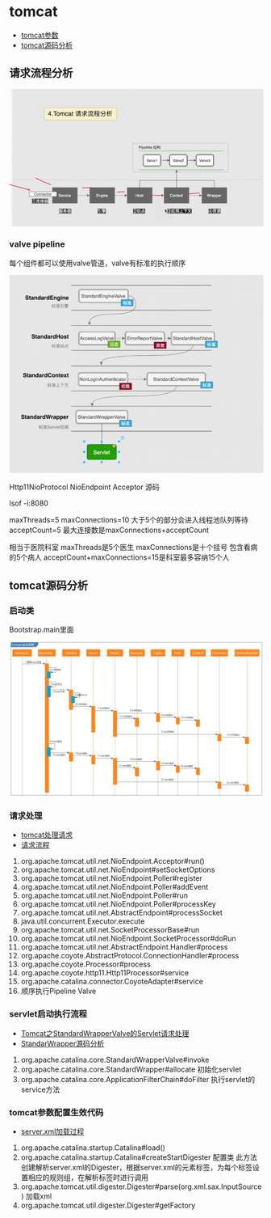 # tomcat

* [tomcat参数](https://www.cnblogs.com/kismetv/p/7806063.html#t2)
* [tomcat源码分析](https://www.jianshu.com/p/7c9401b85704)

## 请求流程分析

![avatar](pics/tomcat请求流程分析.png)

### valve pipeline

每个组件都可以使用valve管道，valve有标准的执行顺序

![avatar](pics/tomcat-valve.png)

Http11NioProtocol NioEndpoint Acceptor 源码

lsof -i:8080

maxThreads=5
maxConnections=10 大于5个的部分会进入线程池队列等待
acceptCount=5
最大连接数是maxConnections+acceptCount

相当于医院科室 maxThreads是5个医生
maxConnections是十个挂号 包含看病的5个病人
acceptCount+maxConnections=15是科室最多容纳15个人

## tomcat源码分析

### 启动类

Bootstrap.main里面

![avatar](pics/tomcat启动流程图.png)

### 请求处理

* [tomcat处理请求](https://blog.csdn.net/u013857458/article/details/82355879)
* [请求流程](https://blog.csdn.net/toking1979/article/details/83874978)

1. org.apache.tomcat.util.net.NioEndpoint.Acceptor#run()
2. org.apache.tomcat.util.net.NioEndpoint#setSocketOptions
3. org.apache.tomcat.util.net.NioEndpoint.Poller#register
4. org.apache.tomcat.util.net.NioEndpoint.Poller#addEvent
5. org.apache.tomcat.util.net.NioEndpoint.Poller#run
6. org.apache.tomcat.util.net.NioEndpoint.Poller#processKey
7. org.apache.tomcat.util.net.AbstractEndpoint#processSocket
8. java.util.concurrent.Executor.execute
9. org.apache.tomcat.util.net.SocketProcessorBase#run
10. org.apache.tomcat.util.net.NioEndpoint.SocketProcessor#doRun
11. org.apache.tomcat.util.net.AbstractEndpoint.Handler#process
12. org.apache.coyote.AbstractProtocol.ConnectionHandler#process
13. org.apache.coyote.Processor#process
14. org.apache.coyote.http11.Http11Processor#service
15. org.apache.catalina.connector.CoyoteAdapter#service
16. 顺序执行Pipeline Valve

### servlet启动执行流程

* [Tomcat之StandardWrapperValve的Servlet请求处理](https://blog.csdn.net/iteye_14395/article/details/82541852)
* [StandarWrapper源码分析](https://blog.csdn.net/fjslovejhl/article/details/21984391)

1. org.apache.catalina.core.StandardWrapperValve#invoke
2. org.apache.catalina.core.StandardWrapper#allocate 初始化servlet
3. org.apache.catalina.core.ApplicationFilterChain#doFilter 执行servlet的service方法

### tomcat参数配置生效代码

* [server.xml加载过程](https://www.cnblogs.com/jiaan-geng/p/4866009.html)

1. org.apache.catalina.startup.Catalina#load()
2. org.apache.catalina.startup.Catalina#createStartDigester 配置类 此方法创建解析server.xml的Digester，根据server.xml的元素标签，为每个标签设置相应的规则组，在解析标签时进行调用
3. org.apache.tomcat.util.digester.Digester#parse(org.xml.sax.InputSource) 加载xml
4. org.apache.tomcat.util.digester.Digester#getFactory

